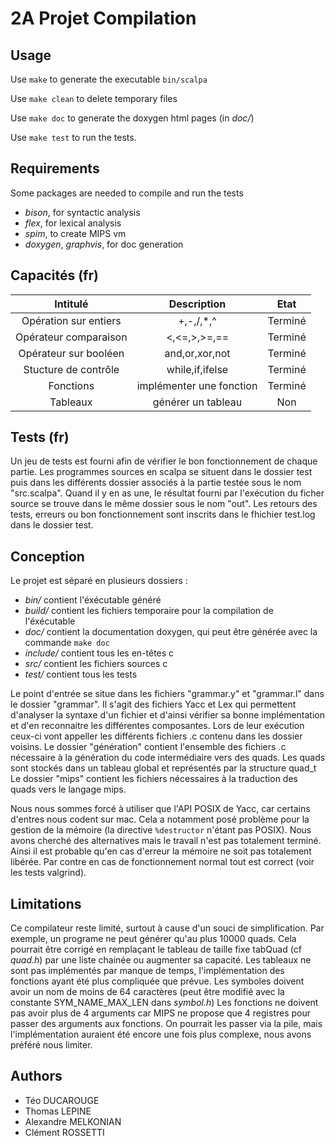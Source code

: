 # 2A Projet Compilation

## Usage

Use `make` to generate the executable `bin/scalpa`

Use `make clean` to delete temporary files

Use `make doc` to generate the doxygen html pages (in _doc/_)

Use `make test` to run the tests.

## Requirements

Some packages are needed to compile and run the tests

-   _bison_, for syntactic analysis
-   _flex_, for lexical analysis
-   _spim_, to create MIPS vm
-   _doxygen_, _graphvis_, for doc generation

## Capacités (fr)

|       Intitulé        |       Description        |  Etat   |
| :-------------------: | :----------------------: | :-----: |
| Opération sur entiers |        +,-,/,\*,^        | Terminé |
| Opérateur comparaison |       <,<=,>,>=,==       | Terminé |
| Opérateur sur booléen |      and,or,xor,not      | Terminé |
| Stucture de contrôle  |     while,if,ifelse      | Terminé |
|       Fonctions       | implémenter une fonction | Terminé |
|       Tableaux        |    générer un tableau    |   Non   |

## Tests (fr)

Un jeu de tests est fourni afin de vérifier le bon fonctionnement
de chaque partie.
Les programmes sources en scalpa se situent dans le dossier test puis
dans les différents dossier associés à la partie testée sous le nom "src.scalpa".
Quand il y en as une, le résultat fourni par l'exécution du ficher source se trouve
dans le même dossier sous le nom "out".
Les retours des tests, erreurs ou bon fonctionnement sont inscrits dans le fhichier test.log dans le dossier test.

## Conception

Le projet est séparé en plusieurs dossiers :

-   _bin/_ contient l'éxécutable généré
-   _build/_ contient les fichiers temporaire pour la compilation de l'éxécutable
-   _doc/_ contient la documentation doxygen, qui peut être générée avec la commande `make doc`
-   _include/_ contient tous les en-têtes c
-   _src/_ contient les fichiers sources c
-   _test/_ contient tous les tests

Le point d'entrée se situe dans les fichiers "grammar.y" et "grammar.l" dans le dossier "grammar".
Il s'agit des fichiers Yacc et Lex qui permettent d'analyser la syntaxe d'un fichier et d'ainsi vérifier sa bonne
implémentation et d'en reconnaitre les différentes composantes.
Lors de leur exécution ceux-ci vont appeller les différents fichiers .c contenu dans les dossier voisins.
Le dossier "génération" contient l'ensemble des fichiers .c nécessaire à la génération du code
intermédiaire vers des quads. Les quads sont stockés dans un tableau global et représentés par la structure quad_t
Le dossier "mips" contient les fichiers nécessaires à la traduction des quads vers le langage mips.

Nous nous sommes forcé à utiliser que l'API POSIX de Yacc, car certains d'entres nous codent sur mac.
Cela a notamment posé problème pour la gestion de la mémoire (la directive `%destructor` n'étant pas POSIX).
Nous avons cherché des alternatives mais le travail n'est pas totalement terminé. 
Ainsi il est probable qu'en cas d'erreur la mémoire ne soit pas totalement libérée.
Par contre en cas de fonctionnement normal tout est correct (voir les tests valgrind).

## Limitations

Ce compilateur reste limité, surtout à cause d'un souci de simplification.
Par exemple, un programe ne peut générer qu'au plus 10000 quads. 
Cela pourrait être corrigé en remplaçant le tableau de taille fixe tabQuad (cf *quad.h*) par une liste chainée ou augmenter sa capacité.
Les tableaux ne sont pas implémentés par manque de temps, l'implémentation des fonctions ayant été plus compliquée que prévue.
Les symboles doivent avoir un nom de moins de 64 caractères (peut être modifié avec la constante SYM_NAME_MAX_LEN dans *symbol.h*)
Les fonctions ne doivent pas avoir plus de 4 arguments car MIPS ne propose que 4 registres pour passer des arguments aux fonctions.
On pourrait les passer via la pile, mais l'implémentation auraient été encore une fois plus complexe, nous avons préféré nous limiter.

## Authors

-   Téo DUCAROUGE
-   Thomas LEPINE
-   Alexandre MELKONIAN
-   Clément ROSSETTI
